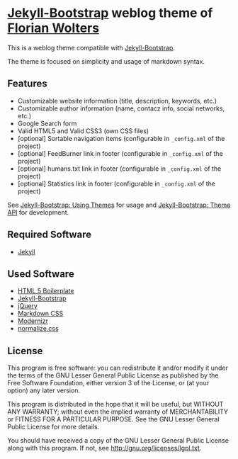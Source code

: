 [Jekyll-Bootstrap](http://jekyllbootstrap.com) weblog theme of [Florian Wolters](http://florianwolters.github.com)
==================================================================================================================

This is a weblog theme compatible with [Jekyll-Bootstrap](http://jekyllbootstrap.com).

The theme is focused on simplicity and usage of markdown syntax.

Features
--------

* Customizable website information (title, description, keywords, etc.)
* Customizable author information (name, contacz info, social networks, etc.)
* Google Search form
* Valid HTML5 and Valid CSS3 (own CSS files)
* [optional] Sortable navigation items (configurable in `_config.xml` of the project)
* [optional] FeedBurner link in footer (configurable in `_config.xml` of the project)
* [optional] humans.txt link in footer (configurable in `_config.xml` of the project)
* [optional] Statistics link in footer (configurable in `_config.xml` of the project)

See [Jekyll-Bootstrap: Using Themes](http://jekyllbootstrap.com/usage/jekyll-theming.html) for usage and [Jekyll-Bootstrap: Theme API](http://jekyllbootstrap.com/api/theme-api.html) for development.

Required Software
-----------------

* [Jekyll](http://jekyllrb.com)

Used Software
-------------

* [HTML 5 Boilerplate](http://html5boilerplate.com)
* [Jekyll-Bootstrap](http://jekyllbootstrap.com)
* [jQuery](http://jquery.com)
* [Markdown CSS](http://github.com/clownfart/Markdown-CSS)
* [Modernizr](http://modernizr.com)
* [normalize.css](http://necolas.github.com/normalize.css)

License
-------

This program is free software: you can redistribute it and/or modify it under the terms of the GNU Lesser General Public License as published by the Free Software Foundation, either version 3 of the License, or (at your option) any later version.

This program is distributed in the hope that it will be useful, but WITHOUT ANY WARRANTY; without even the implied warranty of MERCHANTABILITY or FITNESS FOR A PARTICULAR PURPOSE.  See the GNU Lesser General Public License for more details.

You should have received a copy of the GNU Lesser General Public License along with this program.  If not, see http://gnu.org/licenses/lgpl.txt.
